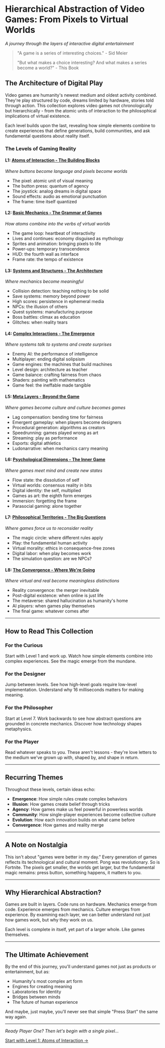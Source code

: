 # Hierarchical Abstraction of Video Games: From Pixels to Virtual Worlds
*A journey through the layers of interactive digital entertainment*

> "A game is a series of interesting choices." - Sid Meier
> 
> "But what makes a choice interesting? And what makes a series become a world?" - This Book

## The Architecture of Digital Play

Video games are humanity's newest medium and oldest activity combined. They're play structured by code, dreams limited by hardware, stories told through action. This collection explores video games not chronologically but hierarchically - from the atomic units of interaction to the philosophical implications of virtual existence.

Each level builds upon the last, revealing how simple elements combine to create experiences that define generations, build communities, and ask fundamental questions about reality itself.

### The Levels of Gaming Reality

#### L1: [Atoms of Interaction - The Building Blocks](L1_Atoms_of_Interaction.md)
*Where buttons become language and pixels become worlds*
- The pixel: atomic unit of visual meaning
- The button press: quantum of agency  
- The joystick: analog dreams in digital space
- Sound effects: audio as emotional punctuation
- The frame: time itself quantized

#### L2: [Basic Mechanics - The Grammar of Games](L2_Basic_Mechanics.md)
*How atoms combine into the verbs of virtual worlds*
- The game loop: heartbeat of interactivity
- Lives and continues: economy disguised as mythology
- Sprites and animation: bringing pixels to life
- Power-ups: temporary transcendence
- HUD: the fourth wall as interface
- Frame rate: the tempo of existence

#### L3: [Systems and Structures - The Architecture](L3_Systems_and_Structures.md)
*Where mechanics become meaningful*
- Collision detection: teaching nothing to be solid
- Save systems: memory beyond power
- High scores: persistence in ephemeral media
- NPCs: the illusion of others
- Quest systems: manufacturing purpose
- Boss battles: climax as education
- Glitches: when reality tears

#### L4: [Complex Interactions - The Emergence](L4_Complex_Interactions.md)
*Where systems talk to systems and create surprises*
- Enemy AI: the performance of intelligence
- Multiplayer: ending digital solipsism
- Game engines: the machines that build machines
- Level design: architecture as teacher
- Game balance: crafting fairness from chaos
- Shaders: painting with mathematics
- Game feel: the ineffable made tangible

#### L5: [Meta Layers - Beyond the Game](L5_Meta_Layers.md)
*Where games become culture and culture becomes games*
- Lag compensation: bending time for fairness
- Emergent gameplay: when players become designers
- Procedural generation: algorithms as creators
- Speedrunning: games played wrong as art
- Streaming: play as performance
- Esports: digital athletics
- Ludonarrative: when mechanics carry meaning

#### L6: [Psychological Dimensions - The Inner Game](L6_Psychological_Dimensions.md)
*Where games meet mind and create new states*
- Flow state: the dissolution of self
- Virtual worlds: consensus reality in bits
- Digital identity: the self, multiplied
- Games as art: the eighth form emerges
- Immersion: forgetting the frame
- Parasocial gaming: alone together

#### L7: [Philosophical Territories - The Big Questions](L7_Philosophical_Territories.md)
*Where games force us to reconsider reality*
- The magic circle: where different rules apply
- Play: the fundamental human activity
- Virtual morality: ethics in consequence-free zones
- Digital labor: when play becomes work
- The simulation question: are we NPCs?

#### L8: [The Convergence - Where We're Going](L8_The_Convergence.md)
*Where virtual and real become meaningless distinctions*
- Reality convergence: the merger inevitable
- Post-digital existence: when online is just life
- The metaverse: shared hallucination as humanity's home
- AI players: when games play themselves
- The final game: whatever comes after

---

## How to Read This Collection

### For the Curious
Start with Level 1 and work up. Watch how simple elements combine into complex experiences. See the magic emerge from the mundane.

### For the Designer
Jump between levels. See how high-level goals require low-level implementation. Understand why 16 milliseconds matters for making meaning.

### For the Philosopher
Start at Level 7. Work backwards to see how abstract questions are grounded in concrete mechanics. Discover how technology shapes metaphysics.

### For the Player
Read whatever speaks to you. These aren't lessons - they're love letters to the medium we've grown up with, shaped by, and shape in return.

---

## Recurring Themes

Throughout these levels, certain ideas echo:

- **Emergence**: How simple rules create complex behaviors
- **Illusion**: How games create belief through tricks
- **Agency**: How games make us feel powerful in powerless worlds
- **Community**: How single-player experiences become collective culture
- **Evolution**: How each innovation builds on what came before
- **Convergence**: How games and reality merge

---

## A Note on Nostalgia

This isn't about "games were better in my day." Every generation of games reflects its technological and cultural moment. Pong was revolutionary. So is Fortnite. The pixels get smaller, the worlds get larger, but the fundamental magic remains: press button, something happens, it matters to you.

---

## Why Hierarchical Abstraction?

Games are built in layers. Code runs on hardware. Mechanics emerge from code. Experience emerges from mechanics. Culture emerges from experience. By examining each layer, we can better understand not just how games work, but why they work on us.

Each level is complete in itself, yet part of a larger whole. Like games themselves.

---

## The Ultimate Achievement

By the end of this journey, you'll understand games not just as products or entertainment, but as:

- Humanity's most complex art form
- Engines for creating meaning
- Laboratories for identity
- Bridges between minds
- The future of human experience

And maybe, just maybe, you'll never see that simple "Press Start" the same way again.

---

*Ready Player One? Then let's begin with a single pixel...*

[Start with Level 1: Atoms of Interaction →](L1_Atoms_of_Interaction.md)